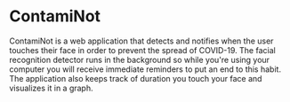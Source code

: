 # ContamiNot
ContamiNot is a web application that detects and notifies when the user touches their face in order to prevent the spread of COVID-19. The facial recognition detector runs in the background so while you're using your computer you will receive immediate reminders to put an end to this habit. The application also keeps track of duration you touch your face and visualizes it in a graph. 
